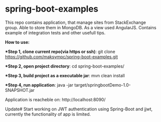 # spring-boot-examples
This repo contains application, that manage sites from StackExchange group. Able to store them in MongoDB. As a view used AngularJS. Contains example of integration tests and other usefull tips.

<b>How to use:</b>

<b>*Step 1, clone current repo(via https or ssh)</b>:
git clone https://github.com/maksympc/spring-boot-examples.git

<b>*Step 2, open project directory</b>:
cd spring-boot-examples/

<b>*Step 3, build project as a executable jar</b>:
mvn clean install

<b>*Step 4, run application</b>:
java -jar target/springbootDemo-1.0-SNAPSHOT.jar

Application is reacheble on: http://localhost:8090/

Update#
Start working on JWT authentication using Spring-Boot and jjwt, currently the functionality of app is limited.